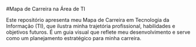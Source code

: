 #Mapa de Carreira na Área de TI


Este repositório apresenta meu Mapa de Carreira em Tecnologia da Informação (TI), que ilustra minha trajetória profissional,
habilidades e objetivos futuros. É um guia visual que reflete meu desenvolvimento e serve como um planejamento 
estratégico para minha carreira.
